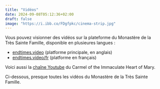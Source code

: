 ```yaml
---
title: "Vidéos"
date: 2024-09-08T05:12:36+02:00
draft: false
image: "https://i.ibb.co/FDgfpkc/cinema-strip.jpg"
---
```


Vous pouvez visionner des vidéos sur la plateforme du Monastère de la Très Sainte Famille, disponible en plusieures langues :

* [endtimes.video](https://endtimes.video) (platforme principale, en anglais)
* [endtimes.video/fr](https://endtimes.video/fr) (platforme en français)

Voici aussi la [chaîne Youtube](https://www.youtube.com/@TrueCatholicCarmel) du Carmel of the Immaculate Heart of Mary.

Ci-dessous, presque toutes les vidéos du Monastère de la Très Sainte Famille.



